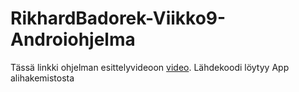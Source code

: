 # RikhardBadorek-Viikko9-Androiohjelma
Tässä linkki ohjelman esittelyvideoon [video](https://drive.google.com/file/d/1L9iWaFuV987FhUFm6OlYP3F_ag-Xkser/view?usp=sharing).
Lähdekoodi löytyy App alihakemistosta
